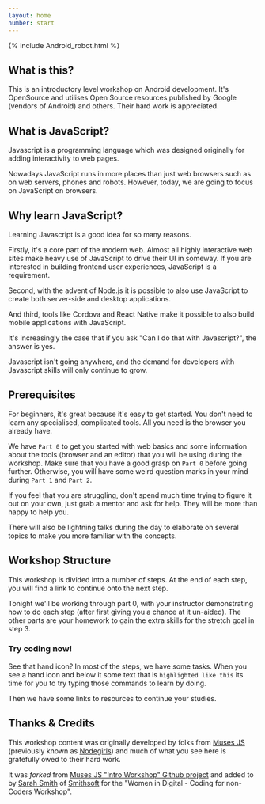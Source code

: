 ```yaml
---
layout: home
number: start
---
```


{% include Android_robot.html %}

## What is this?

This is an introductory level workshop on Android development.  It's OpenSource and utilises Open Source resources published by
Google (vendors of Android) and others.  Their hard work is appreciated.

## What is JavaScript?

Javascript is a programming language which was designed originally for adding interactivity to web pages.  

Nowadays JavaScript runs in more places than just web browsers such as on web servers, phones and robots. However, today, we are going to focus on JavaScript on browsers.

## Why learn JavaScript?

Learning Javascript is a good idea for so many reasons.

Firstly, it's a core part of the modern web.  Almost all highly interactive web sites make heavy use of JavaScript to drive their UI in someway.  If you are interested in building frontend user experiences, JavaScript is a requirement.

Second, with the advent of Node.js it is possible to also use JavaScript to create both server-side and desktop applications.

And third, tools like Cordova and React Native make it possible to also build mobile applications with JavaScript.

It's increasingly the case that if you ask "Can I do that with Javascript?", the answer is yes.

Javascript isn't going anywhere, and the demand for developers with Javascript skills will only continue to grow. 


## Prerequisites

For beginners, it's great because it's easy to get started.  You don't need to learn any specialised, complicated tools.  All you need is the browser you already have.

We have `Part 0` to get you started with web basics and some information about the tools (browser and an editor) that you will be using during the workshop. Make sure that you have a good grasp on `Part 0` before going further. Otherwise, you will have some weird question marks in your mind during `Part 1` and `Part 2`.

If you feel that you are struggling, don't spend much time trying to figure it out on your own, just grab a mentor and ask for help. They will be more than happy to help you.

There will also be lightning talks during the day to elaborate on several topics to make you more familiar with the concepts. 


## Workshop Structure

This workshop is divided into a number of steps. At the end of each step, you will 
find a link to continue onto the next step.

Tonight we'll be working through part 0, with your instructor demonstrating how to do
each step (after first giving you a chance at it un-aided).  The other parts are your
homework to gain the extra skills for the stretch goal in step 3.

<h3><i class="fa fa-hand-pointer-o " aria-hidden="true"></i> Try coding now!</h3>

See that hand icon?  In most of the steps, we have some tasks.  When you see a hand icon and
below it some text that is `highlighted like this` its time for you to try typing those commands to learn by doing.

Then we have some links to resources to continue your studies.


## Thanks & Credits

This workshop content was originally developed by folks from [Muses JS](musescodejs.org) (previously known as [Nodegirls](http://nodegirls.com.au/)) and
much of what you see here is gratefully owed to their hard work.

It was _forked_ from [Muses JS "Intro Workshop" Github project](https://github.com/muses-code-js/js-intro-workshop) and added to by [Sarah Smith](http://github.com/sarah-j-smith) of [Smithsoft](https://github.com/Smithsoft/) for the "Women in Digital - Coding for non-Coders Workshop".